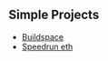 ## Simple Projects

*   [Buildspace](https://buildspace.so/)
*   [Speedrun eth](https://speedrunethereum.com/)